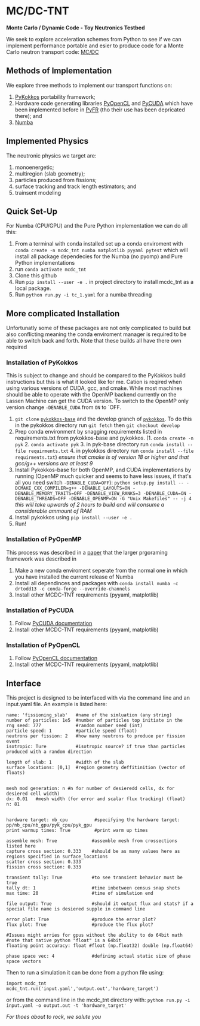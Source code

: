 # MC/DC-TNT
**Monte Carlo / Dynamic Code - Toy Neutronics Testbed**

We seek to explore acceleration schemes from Python to see if we can implement performance portable and esier to produce code for a Monte Carlo neutron transport code: [MC/DC]()

## Methods of Implementation
We explore three methods to implement our transport functions on:
1. [PyKokkos](https://github.com/kokkos/pykokkos) portability framework;
2. Hardware code generating libraries [PyOpenCL](https://documen.tician.de/pyopencl/) and [PyCUDA](https://wiki.tiker.net/PyCuda/Installation/Linux/) which have been implemented before in  [PyFR](https://github.com/PyFR/PyFR) (tho their use has been depricated there); and
3. [Numba](https://numba.pydata.org/)

## Implemented Physics
The neutronic physics we target are:
1. monoenergetic;
2. multiregion (slab geometry);
3. particles produced from fissions;
4. surface tracking and track length estimators; and
5. trainsent modeling

## Quick Set-Up
For Numba (CPU/GPU) and the Pure Python implementation we can do all this:
1. From a terminal with conda installed set up a conda enviroment with `conda create -n mcdc_tnt numba matplotlib pyyaml pytest` which will install all package dependecies for the Numba (no pyomp) and Pure Python implementations
2. run `conda activate mcdc_tnt`
3. Clone this github 
4. Run `pip install --user -e .` in project directory to install mcdc_tnt as a local package.
5. Run `python run.py -i tc_1.yaml` for a numba threading 

## More complicated Installation
Unfortunatly some of these packages are not only complicated to build but also conflicting meaning the conda enviroment manager is required to be able to switch back and forth. Note that these builds all have there own required 

### Installation of PyKokkos
This is subject to change and should be compared to the PyKokkos build instructions but this is what it looked like for me. Cation is reqired when using various versions of CUDA, gcc, and cmake. While most machines should be able to operate with the OpenMP backend currently on the Lassen Machine can get the CUDA version. To switch to the OpenMP only version change  `-DENABLE_CUDA` from `ON` to `OFF.

1. `git clone` [`pykokkos-base`](https://github.com/kokkos/pykokkos-base) and the develop granch of [`pykokkos`](github.com/kokkos/pykokkos). To do this in the pykokkos directory run `git fetch` then `git checkout develop`
2. Prep conda environment by snagging requirements listed in requirements.txt from pykokkos-base and pykokkos. (1. `conda create -n pyk` 2. `conda activate pyk` 3. in pyk-base directory run `conda install --file requirments.txt` 4. in pykokkos directory run `conda install --file requirments.txt`) *ensure that cmake is of version 18 or higher and that gcc/g++ versions are at least 9*
3. Install Pykokkos-base for both OpenMP, and CUDA implementations by running (OpenMP much quicker and seems to have less issues, if that's all you need switch `-DENABLE_CUDA=OFF`):
`python setup.py install -- -DCMAKE_CXX_COMPILER=g++ -DENABLE_LAYOUTS=ON -DENABLE_MEMORY_TRAITS=OFF -DENABLE_VIEW_RANKS=3 -DENABLE_CUDA=ON -DENABLE_THREADS=OFF -DENABLE_OPENMP=ON -G "Unix Makefiles" -- -j 4` *this will take upwards of 2 hours to build and will consume a considerable ammount of RAM*
4. Install pykokkos using `pip install --user -e .`
5. Run!

### Installation of PyOpenMP
This process was described in a [paper](https://ieeexplore.ieee.org/document/9658236) that the larger prgoraming framework was described in
1. Make a new conda enviroment seperate from the normal one in which you have installed the current release of Numba
2. Install all dependinces and packages with `conda install numba -c drtodd13 -c conda-forge --override-channels`
3. Install other MCDC-TNT requirements (pyyaml, matplotlib)

### Installation of PyCUDA
1. Follow [PyCUDA documentation](https://wiki.tiker.net/PyCuda/Installation/Linux/)
2. Install other MCDC-TNT requirements (pyyaml, matplotlib)

### Installation of PyOpenCL
1. Follow [PyOpenCL documentation](https://documen.tician.de/pyopencl/misc.html)
2. Install other MCDC-TNT requirements (pyyaml, matplotlib)


## Interface
This project is designed to be interfaced with via the command line and an input.yaml file. An example is listed here:

```
name: 'fissioning_slab'   #name of the simluation (any string)
number of particles: 1e5  #number of particles top initiate in the 
rng seed: 777             #random number seed (int)
particle speed: 1         #particle speed (float)
neutrons per fission: 2   #how many neutrons to produce per fission event
isotropic: Ture           #isotropic source? if true than particles produced with a random direction

length of slab: 1         #width of the slab
surface locations: [0,1]  #region geometry deffitinition (vector of floats)


mesh mod generation: n #n for number of desieredd cells, dx for desiered cell width)
dx: 0.01   #mesh width (for error and scalar flux tracking) (float)
n: 81


hardware target: nb_cpu          #specifying the hardware target: pp/nb_cpu/nb_gpu/pyk_cpu/pyk_gpu
print warmup times: True         #print warm up times

assemble mesh: True             #assemble mesh from crossections listed here
capture cross section: 0.333    #should be as many values here as regions specified in surface_locations
scatter cross section: 0.333
fission cross section: 0.333

transient tally: True           #to see transient behavior must be true
tally dt: 1                     #time inbetween census snap shots
max time: 20                    #time of simulation end

file output: True               #should it output flux and stats? if a special file name is desiered supple in command line

error plot: True                #produce the error plot?
flux plot: True                 #produce the flux plot?

#Issues might arries for gpus without the ability to do 64bit math
#note that native python "float" is a 64bit
floating point accuracy: float #float (np.float32) double (np.float64)

phase space vec: 4              #defining actual static size of phase space vectors

```

Then to run a simulation it can be done from a python file using:
```
import mcdc_tnt
mcdc_tnt.run('input.yaml','output.out','hardware_target')
```

or from the command line in the mcdc_tnt directory with:
`python run.py -i input.yaml -o output.out -t 'hardware_target'`


*For thoes about to rock, we salute you*
